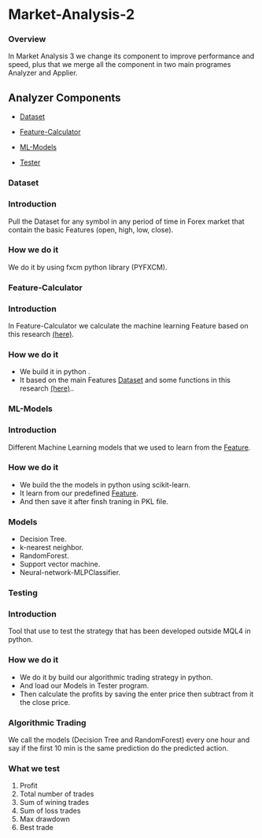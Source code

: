 # Market-Analysis-2

### Overview

In Market Analysis 3 we change its component to improve performance and speed, plus that we merge all the component in two main programes Analyzer and Applier.

## Analyzer Components

* [Dataset](#Dataset)

* [Feature-Calculator](#Feature-Calculator)

* [ML-Models](#ML-Models)

* [Tester](#Tester)


### Dataset

### Introduction

Pull the Dataset for any symbol in any period of time in Forex market that contain the basic Features
(open, high, low, close).

### How we do it
We do it by using fxcm python library (PYFXCM).

   
### Feature-Calculator
### Introduction
In Feature-Calculator we calculate the machine learning Feature based on this research [(here)](http://www.wseas.us/e-library/conferences/2011/Penang/ACRE/ACRE-05.pdf).

### How we do it
* We build it in python .
* It based on the main Features [Dataset](#Dataset) and some functions in this research [(here)](http://www.wseas.us/e-library/conferences/2011/Penang/ACRE/ACRE-05.pdf)..


### ML-Models

### Introduction
Different Machine Learning models that we used to learn from the [Feature](#Feature-Calculator).

### How we do it
* We build the the models in python using scikit-learn.
* It learn from our predefined [Feature](#Feature-Calculator).
* And then save it after finsh traning in PKL file.

### Models
* Decision Tree.
* k-nearest neighbor.
* RandomForest.
* Support vector machine.
* Neural-network-MLPClassifier.

### Testing

### Introduction
Tool that use to test the strategy that has been developed outside MQL4 in python.

### How we do it
* We do it by build our algorithmic trading strategy in python.
* And load our Models in Tester program.
* Then calculate the profits by saving the enter price then subtract from it the close price.

### Algorithmic Trading
We call the models (Decision Tree and RandomForest) every one hour and say if the first 10 min is the same prediction do the predicted action.
### What we test
1. Profit
1. Total number of trades
1. Sum of wining trades
1. Sum of loss trades
1. Max drawdown
1. Best trade


